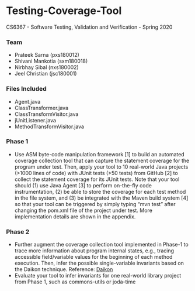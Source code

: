 # Testing-Coverage-Tool

CS6367 - Software Testing, Validation and Verification - Spring 2020

### Team
- Prateek Sarna (pxs180012)
- Shivani Mankotia (sxm180018)
- Nirbhay Sibal (nxs180002)
- Jeel Christian (jsc180001)

### Files Included
- Agent.java
- ClassTransformer.java
- ClassTransformVisitor.java
- jUnitListener.java
- MethodTransformVisitor.java

### Phase 1
- Use ASM byte-code manipulation framework [1] to build an automated coverage collection tool that can capture the statement coverage for the program under test. Then, apply your tool to 10 real-world Java projects (>1000 lines of code) with JUnit tests (>50 tests) from GitHub [2] to collect the statement coverage for its JUnit tests. Note that your tool should (1) use Java Agent [3] to perform on-the-fly code instrumentation, (2) be able to store the coverage for each test method in the file system, and (3) be integrated with the Maven build system [4] so that your tool can be triggered by simply typing “mvn test” after changing the pom.xml file of the project under test. More implementation details are shown in the appendix.

### Phase 2
- Further augment the coverage collection tool implemented in Phase-1 to trace more information about program internal states, e.g., tracing accessible field/variable values for the beginning of each method execution. Then, infer the possible single-variable invariants based on the Daikon technique.
Reference: [Daikon](https://plse.cs.washington.edu/daikon/)
- Evaluate your tool to infer invariants for one real-world library project from Phase 1, such as commons-utils or joda-time
